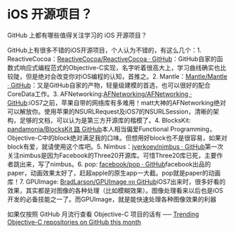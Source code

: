 # iOS 开源项目？

GitHub 上都有哪些值得关注学习的 iOS 开源项目？

GitHub上有很多不错的iOS开源项目，个人认为不错的，有这么几个：1. ReactiveCocoa：[ReactiveCocoa/ReactiveCocoa · GitHub](https://github.com/ReactiveCocoa/ReactiveCocoa)：GitHub自家的函数式响应式编程范式的Objective-C实现，名字听着很高大上，学习曲线确实也比较陡，但是绝对会改变你对iOS编程的认知，首推之。2. Mantle：[Mantle/Mantle · GitHub](https://github.com/Mantle/Mantle)：又是GitHub自家的产物，轻量级建模的首选，也可以很好的配合CoreData工作。3. AFNetworking:[AFNetworking/AFNetworking · GitHub](https://github.com/AFNetworking/AFNetworking):iOS7之前，苹果自带的网络库有多难用！matt大神的AFNetworking绝对可以解放你。使用苹果的NSURLRequest及iOS7的NSURLSession，清晰的架构，足够的文档，可以认为是第三方开源库的楷模了。4. BlocksKit: [pandamonia/BlocksKit 路 GitHub](https://github.com/pandamonia/BlocksKit)本人相当偏爱Functional Programming，Objective-C中的block绝对满足我的口味。但想用好block也不是很容易，如果对block有爱，就请使用这个库吧。5. Nimbus：[jverkoey/nimbus · GitHub](https://github.com/jverkoey/nimbus)第一次关注nimbus是因为Facebook的Three20开源库。可惜Three20库已死，主要作者跳出来，写了nimbus。6. pop: [facebook/pop · GitHub](https://github.com/facebook/pop)facebook出品的paper，动画效果太好了，赶超apple的原生app一大截。pop就是paper的动画库！7. GPUImage: [BradLarson/GPUImage ยท GitHub](https://github.com/BradLarson/GPUImage)iOS7出来时，很多好看的效果，其实都是对图像的各种处理（比如模糊效果）。图像处理看来以后也是iOS开发的必备技能之一了。而GPUImage，就是能快速处理各种图像效果的利器  
  
如果仅按照 GitHub 月流行查看 Objective-C 项目的话有 ── [Trending Objective-C repositories on GitHub this month](https://github.com/trending?l=objective-c&since=monthly)

